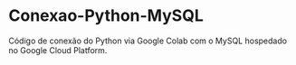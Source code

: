 # Conexao-Python-MySQL
Código de conexão do Python via Google Colab com o  MySQL hospedado no Google Cloud Platform.
